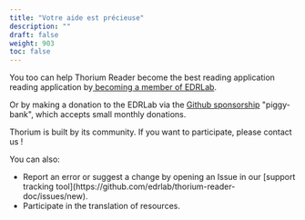 ```yaml
---
title: "Votre aide est précieuse"
description: ""
draft: false
weight: 903
toc: false
---
```



 <p>
  You too can help Thorium Reader become the best reading application 
  reading application by<a href="https://www.edrlab.org/become-a-member/">
  becoming a member of EDRLab</a>.
 </p>
 <p>
  Or by making a donation to the EDRLab via the 
  <a href="https://github.com/sponsors/edrlab">Github sponsorship</a> 
  "piggy-bank", which accepts small monthly donations.
 </p>

 <p>
 Thorium is built by its community. If you want to participate, please 
 contact us !
 </p>

 <p>You can also: 
 <ul>
 <li>Report an error or suggest a change by opening an Issue 
 in our 
 [support tracking tool](https://github.com/edrlab/thorium-reader-doc/issues/new).
 </li>
 
 <li>Participate in the translation of resources.</li>

 </ul>